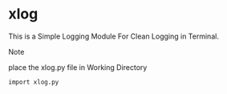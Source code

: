 # xlog

This is a Simple Logging Module For Clean Logging in Terminal.

>[!note]
>place the xlog.py file in Working Directory

`import xlog.py`
